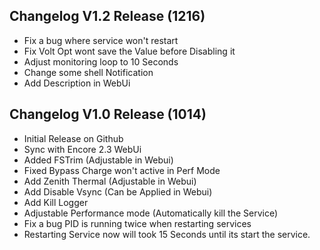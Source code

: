 ## Changelog V1.2 Release (1216)
- Fix a bug where service won't restart
- Fix Volt Opt wont save the Value before Disabling it
- Adjust monitoring loop to 10 Seconds
- Change some shell Notification
- Add Description in WebUi


## Changelog V1.0 Release (1014)
- Initial Release on Github
- Sync with Encore 2.3 WebUi
- Added FSTrim (Adjustable in Webui)
- Fixed Bypass Charge won't active in Perf Mode
- Add Zenith Thermal (Adjustable in Webui)
- Add Disable Vsync (Can be Applied in Webui)
- Add Kill Logger
- Adjustable Performance mode (Automatically kill the Service)
- Fix a bug PID is running twice when restarting services
- Restarting Service now will took 15 Seconds until its start the service.
